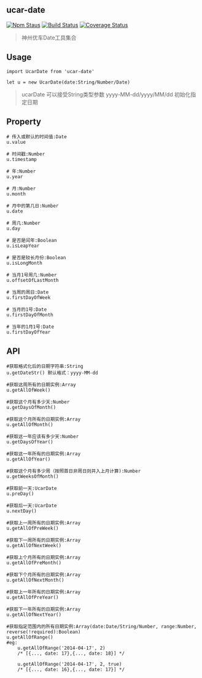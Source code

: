 ## ucar-date
[![Npm Staus](https://img.shields.io/npm/v/ucar-date.svg)](https://www.npmjs.com/package/ucar-date)
[![Build Status](https://travis-ci.org/yusphy45/ucar-Date.svg?branch=master)](https://travis-ci.org/yusphy45/ucar-Date)
[![Coverage Status](https://coveralls.io/repos/github/yusphy45/ucar-Date/badge.svg?branch=master)](https://coveralls.io/github/yusphy45/ucar-Date?branch=master)
> 神州优车Date工具集合

## Usage
```
import UcarDate from 'ucar-date'
	
let u = new UcarDate(date:String/Number/Date)
```
> ucarDate 可以接受String类型参数 yyyy-MM-dd/yyyy/MM/dd 初始化指定日期

## Property
```
# 传入或默认的时间值:Date
u.value
	
# 时间戳:Number
u.timestamp
	
# 年:Number
u.year
	
# 月:Number
u.month
	
# 月中的第几日:Number
u.date
	
# 周几:Number
u.day
	
# 是否是闰年:Boolean
u.isLeapYear
	
# 是否是较长月份:Boolean
u.isLongMonth
	
# 当月1号周几:Number
u.offsetOfLastMonth

# 当周的周日:Date
u.firstDayOfWeek

# 当月的1号:Date
u.firstDayOfMonth

# 当年的1月1号:Date
u.firstDayOfYear
```
	
## API
```
#获取格式化后的日期字符串:String
u.getDateStr() 默认格式：yyyy-MM-dd

#获取这周所有的日期实例:Array	
u.getAllOfWeek()
	
#获取这个月有多少天:Number
u.getDaysOfMonth()

#获取这个月所有的日期实例:Array
u.getAllOfMonth()
	
#获取这一年应该有多少天:Number
u.getDaysOfYear()

#获取这一年所有的日期实例:Array
u.getAllOfYear()
	
#获取这个月有多少周（按照首日非周日则并入上月计算):Number
u.getWeeksOfMonth()
	
#获取前一天:UcarDate
u.preDay()
	
#获取后一天:UcarDate
u.nextDay()

#获取上一周所有的日期实例:Array
u.getAllOfPreWeek()

#获取下一周所有的日期实例:Array
u.getAllOfNextWeek()

#获取上个月所有的日期实例:Array
u.getAllOfPreMonth()

#获取下个月所有的日期实例:Array
u.getAllOfNextMonth()

#获取上一年所有的日期实例:Array
u.getAllOfPreYear()

#获取下一年所有的日期实例:Array
u.getAllOfNextYear()

#获取指定范围内的所有日期实例:Array(date:Date/String/Number, range:Number, reverse(!required):Boolean)
u.getAllOfRange()
#eg: 
	u.getAllOfRange('2014-04-17', 2)
	/* [{..., date: 17},{..., date: 18}] */
	
	u.getAllOfRange('2014-04-17', 2, true)
	/* [{..., date: 16},{..., date: 17}] */


```